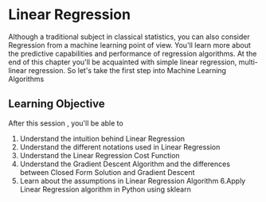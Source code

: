 

# Linear Regression
Although a traditional subject in classical statistics, you can also consider Regression from a machine learning point of view. You'll learn more about the predictive capabilities and performance of regression algorithms. At the end of this chapter you'll be acquainted with simple linear regression, multi-linear regression. So let's take the first step into Machine Learning Algorithms






## Learning Objective
After this session , you'll be able to
1. Understand the intuition behind Linear Regression
2. Understand the different notations used in Linear Regression
3. Understand the Linear Regression Cost Function
4. Understand the Gradient Descent Algorithm and the differences between Closed Form Solution and Gradient Descent
5. Learn about the assumptions in Linear Regression Algorithm
6.Apply Linear Regression algorithm in Python using sklearn





